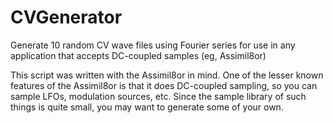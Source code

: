 # CVGenerator
Generate 10 random CV wave files using Fourier series for use in any application that accepts DC-coupled samples (eg, Assimil8or)

This script was written with the Assimil8or in mind. One of the lesser known features of the Assimil8or is that it does DC-coupled sampling, so you can sample LFOs, modulation sources, etc. Since the sample library of such things is quite small, you may want to generate some of your own. 
